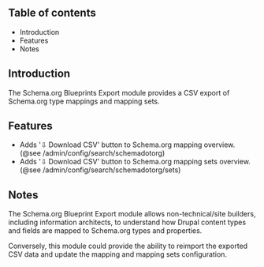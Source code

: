Table of contents
-----------------

* Introduction
* Features
* Notes


Introduction
------------

The Schema.org Blueprints Export module provides a CSV export of 
Schema.org type mappings and mapping sets.


Features
--------

- Adds '⇩ Download CSV' button to Schema.org mapping overview.
  (@see /admin/config/search/schemadotorg)
- Adds '⇩ Download CSV' button to Schema.org mapping sets overview.
  (@see /admin/config/search/schemadotorg/sets)


Notes
-----

The Schema.org Blueprint Export module allows non-technical/site builders,
including information architects, to understand how Drupal content types and 
fields are mapped to Schema.org types and properties.

Conversely, this module could provide the ability to reimport the exported CSV 
data and update the mapping and mapping sets configuration.
